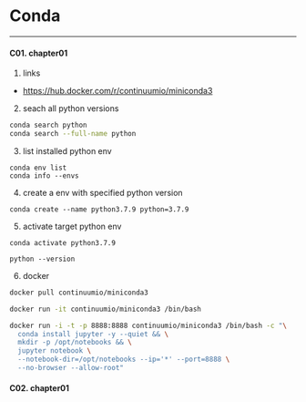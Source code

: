 # Conda
---

#### C01. chapter01
1. links
- https://hub.docker.com/r/continuumio/miniconda3

2. seach all python versions
```bash
conda search python
conda search --full-name python
```

3. list installed python env
```
conda env list
conda info --envs
```

4. create a env with specified python version
```
conda create --name python3.7.9 python=3.7.9
```

5. activate target python env
```
conda activate python3.7.9

python --version
```

6. docker
```bash
docker pull continuumio/miniconda3

docker run -it continuumio/miniconda3 /bin/bash

docker run -i -t -p 8888:8888 continuumio/miniconda3 /bin/bash -c "\
  conda install jupyter -y --quiet && \
  mkdir -p /opt/notebooks && \
  jupyter notebook \
  --notebook-dir=/opt/notebooks --ip='*' --port=8888 \
  --no-browser --allow-root"
```

#### C02. chapter01
